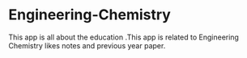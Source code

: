 # Engineering-Chemistry
This app is all about the education .This app is related to Engineering Chemistry likes notes and previous year paper.
